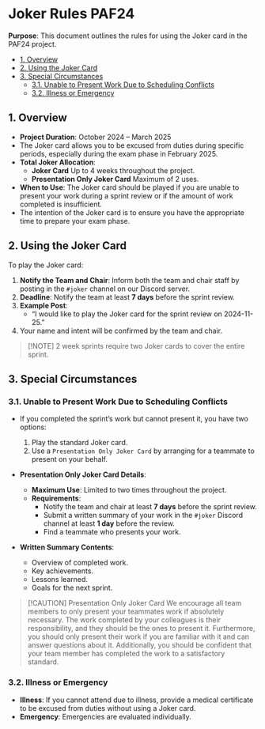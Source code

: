 # Joker Rules PAF24

**Purpose**: This document outlines the rules for using the Joker card in the PAF24 project.

- [1. Overview](#1-overview)
- [2. Using the Joker Card](#2-using-the-joker-card)
- [3. Special Circumstances](#3-special-circumstances)
  - [3.1. Unable to Present Work Due to Scheduling Conflicts](#31-unable-to-present-work-due-to-scheduling-conflicts)
  - [3.2. Illness or Emergency](#32-illness-or-emergency)

## 1. Overview

- **Project Duration**: October 2024 – March 2025
- The Joker card allows you to be excused from duties during specific periods, especially during the exam phase in February 2025.
- **Total Joker Allocation**:
  - **Joker Card** Up to 4 weeks throughout the project.
  - **Presentation Only Joker Card** Maximum of 2 uses.
- **When to Use**: The Joker card should be played if you are unable to present your work during a sprint review or if the amount of work completed is insufficient.
- The intention of the Joker card is to ensure you have the appropriate time to prepare your exam phase.

## 2. Using the Joker Card

To play the Joker card:

1. **Notify the Team and Chair**: Inform both the team and chair staff by posting in the `#joker` channel on our Discord server.
2. **Deadline**: Notify the team at least **7 days** before the sprint review.
3. **Example Post**: 
   - “I would like to play the Joker card for the sprint review on 2024-11-25.”
4. Your name and intent will be confirmed by the team and chair.

> [!NOTE] 2 week sprints require two Joker cards to cover the entire sprint.

## 3. Special Circumstances

### 3.1. Unable to Present Work Due to Scheduling Conflicts

- If you completed the sprint’s work but cannot present it, you have two options:
  1. Play the standard Joker card.
  2. Use a `Presentation Only Joker Card` by arranging for a teammate to present on your behalf.

- **Presentation Only Joker Card Details**:
  - **Maximum Use**: Limited to two times throughout the project.
  - **Requirements**:
    - Notify the team and chair at least **7 days** before the sprint review.
    - Submit a written summary of your work in the `#joker` Discord channel at least **1 day** before the review.
    - Find a teammate who presents your work.

- **Written Summary Contents**:
  - Overview of completed work.
  - Key achievements.
  - Lessons learned.
  - Goals for the next sprint.

> [!CAUTION] Presentation Only Joker Card
> We encourage all team members to only present your teammates work if absolutely necessary. The work completed by your colleagues is their responsibility, and they should be the ones to present it. Furthermore, you should only present their work if you are familiar with it and can answer questions about it. Additionally, you should be confident that your team member has completed the work to a satisfactory standard.

### 3.2. Illness or Emergency

- **Illness**: If you cannot attend due to illness, provide a medical certificate to be excused from duties without using a Joker card.
- **Emergency**: Emergencies are evaluated individually.
